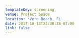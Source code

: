 ```yaml
---
templateKey: screening
venue: Project Space
location: 'Vero Beach, FL'
date: 2017-10-13T22:30:38-07:00
link: false
---
```


